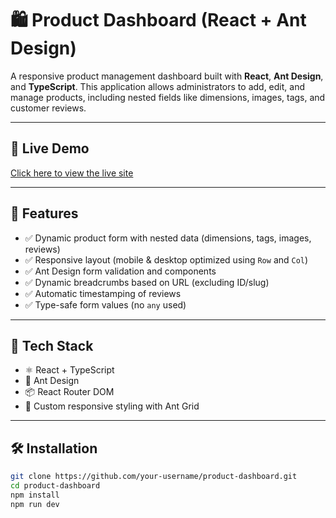# 🛍️ Product Dashboard (React + Ant Design)

A responsive product management dashboard built with **React**, **Ant Design**, and **TypeScript**. This application allows administrators to add, edit, and manage products, including nested fields like dimensions, images, tags, and customer reviews.

---
## 🔗 Live Demo

[Click here to view the live site](https://product-dashboard-frontend.vercel.app/)

---

## 🚀 Features

- ✅ Dynamic product form with nested data (dimensions, tags, images, reviews)
- ✅ Responsive layout (mobile & desktop optimized using `Row` and `Col`)
- ✅ Ant Design form validation and components
- ✅ Dynamic breadcrumbs based on URL (excluding ID/slug)
- ✅ Automatic timestamping of reviews
- ✅ Type-safe form values (no `any` used)

---

## 🧱 Tech Stack

- ⚛️ React + TypeScript
- 🎨 Ant Design
- 📦 React Router DOM
- 💄 Custom responsive styling with Ant Grid

---

## 🛠️ Installation

```bash
git clone https://github.com/your-username/product-dashboard.git
cd product-dashboard
npm install
npm run dev
```


